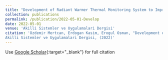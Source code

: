 ```yaml
---
title: "Development of Radiant Warmer Thermal Monitoring System to Improve Neonatal Patient Safety"
collection: publications
permalink: /publication/2022-05-01-Develop
date: 2022-05-01
venue: 'Akilli Sistemler ve Uygulamalari Dergisi'
citation: 'Ozdemir Mertcan, Erdogan Kasim, Erogul Osman, "Development of Radiant Warmer Thermal Monitoring System to Improve Neonatal Patient Safety"
Akilli Sistemler ve Uygulamalari Dergisi, (2022)'
---
```

Use [Google Scholar](https://scholar.google.com/scholar?q=Development+of+Radiant+Warmer+Thermal+Monitoring+System+to+Improve+Neonatal+Patient+Safety){:target="_blank"} for full citation